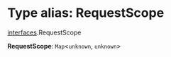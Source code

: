 # Type alias: RequestScope

[interfaces](/en/auto-docs/free-layout-editor/modules/interfaces.md).RequestScope

**RequestScope**: `Map`<`unknown`, `unknown`>
